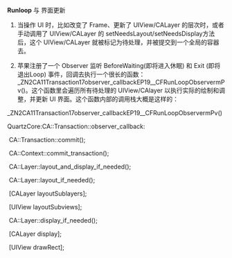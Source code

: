 **Runloop** 与 界面更新

1. 当操作 UI 时，比如改变了 Frame、更新了 UIView/CALayer 的层次时，或者手动调用了 UIView/CALayer 的 setNeedsLayout/setNeedsDisplay方法后，这个 UIView/CALayer 就被标记为待处理，并被提交到一个全局的容器去。



1. 苹果注册了一个 Observer 监听 BeforeWaiting(即将进入休眠) 和 Exit (即将退出Loop) 事件，回调去执行一个很长的函数：
    _ZN2CA11Transaction17observer_callbackEP19__CFRunLoopObservermPv()。这个函数里会遍历所有待处理的 UIView/CAlayer 以执行实际的绘制和调整，并更新 UI 界面。这个函数内部的调用栈大概是这样的：



_ZN2CA11Transaction17observer_callbackEP19__CFRunLoopObservermPv()

  QuartzCore:CA::Transaction::observer_callback:

​    CA::Transaction::commit();

​      CA::Context::commit_transaction();

​        CA::Layer::layout_and_display_if_needed();

​          CA::Layer::layout_if_needed();

​            [CALayer layoutSublayers];

​              [UIView layoutSubviews];

​          CA::Layer::display_if_needed();

​            [CALayer display];

​              [UIView drawRect];